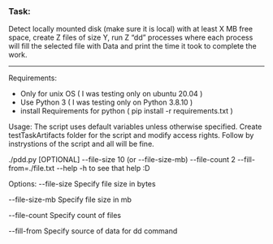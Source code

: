 ### Task:
Detect locally mounted disk (make sure it is local) with at least X MB free space, create Z files of size Y, run Z “dd” processes where each process will fill the selected file with Data and print the time it took to complete the work.

---

Requirements:
* Only for unix OS ( I was testing only on ubuntu 20.04 )
* Use Python 3 ( I was testing only on Python 3.8.10 )
* install Requirements for python ( pip install -r requirements.txt )

Usage:
The script uses default variables unless otherwise specified.
Create testTaskArtifacts folder for the script and modify access rights. Follow by instrystions of the script and all will be fine.

./pdd.py [OPTIONAL] --file-size 10 (or --file-size-mb) --file-count 2  --fill-from=./file.txt
--help -h to see that help :D

Options:
--file-size
 Specify file size in bytes

--file-size-mb
 Specify file size in mb

--file-count
 Specify count of files

--fill-from
 Specify source of data for dd command
